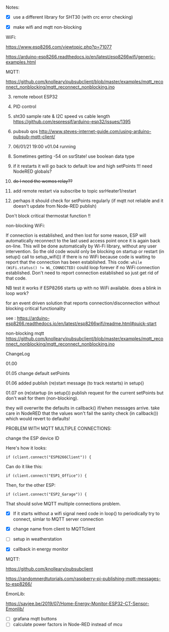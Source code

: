 Notes:

- [x] use a different library for SHT30 (with crc error checking)

- [x] make wifi and mqtt non-blocking

WiFi:

https://www.esp8266.com/viewtopic.php?p=71077

https://arduino-esp8266.readthedocs.io/en/latest/esp8266wifi/generic-examples.html

MQTT:

https://github.com/knolleary/pubsubclient/blob/master/examples/mqtt_reconnect_nonblocking/mqtt_reconnect_nonblocking.ino

3. remote reboot ESP32

4. PID control

5. sht30 sample rate & I2C speed vs cable length https://github.com/espressif/arduino-esp32/issues/1395

6. pubsub qos http://www.steves-internet-guide.com/using-arduino-pubsub-mqtt-client/

7. 06/01/21 19:00 v01.04 running

8. Sometimes getting -54 on ssrState! use boolean data type

9. if it restarts it will go back to default low and high setPoints !!! need NodeRED globals?

10. ~~do I need the wemos relay??~~

11. add remote restart via subscribe to topic ssrHeater1/restart

12. perhaps it should check for setPoints regularly (if mqtt not reliable and it doesn't update from Node-RED publish)

Don't block critical thermostat function !!

non-blocking WiFi:

If connection is established, and then lost for some reason, ESP will automatically reconnect to the last used access point once it is again back on-line. This will be done automatically by Wi-Fi library, without any user intervention.
So the old code would only be blocking on startup or restart (in setup() call to setup_wifi()) if there is no WiFi because code is waiting to report that the connection has been established.
This code: `while (WiFi.status() != WL_CONNECTED)` could loop forever if no WiFi connection established.
Don't need to report connection established so just get rid of that code.

NB test it works if ESP8266 starts up with no WiFi available. does a blink in loop work?

for an event driven solution that reports connection/disconnection without blocking critical functionality

see : https://arduino-esp8266.readthedocs.io/en/latest/esp8266wifi/readme.html#quick-start

non-blocking mqtt https://github.com/knolleary/pubsubclient/blob/master/examples/mqtt_reconnect_nonblocking/mqtt_reconnect_nonblocking.ino

ChangeLog

01.00

01.05 change default setPoints

01.06 added publish (re)start message (to track restarts) in setup()

01.07 on (re)startup (in setup()) publish request for the current setPoints but don't wait for them (non-blocking).

they will overwrite the defaults in callback() if/when messages arrive. take care in NodeRED that the values won't fail the sanity check (in callback()) which would revert to defaults!

PROBLEM WITH MQTT MULTIPLE CONNECTIONS:

change the ESP device ID

Here's how it looks:

	if (client.connect("ESP8266Client")) {

Can do it like this:

	if (client.connect("ESP1_Office")) {

Then, for the other ESP:

	if (client.connect("ESP2_Garage")) {

That should solve MQTT multiple connections problem.

- [x] If it starts without a wifi signal need code in loop() to periodically try to connect, simlar to MQTT server connection

- [x] change name from client to MQTTclient

- [ ] setup in weatherstation

- [x] callback in energy monitor

MQTT:

https://github.com/knolleary/pubsubclient

https://randomnerdtutorials.com/raspberry-pi-publishing-mqtt-messages-to-esp8266/

EmonLib:

https://savjee.be/2019/07/Home-Energy-Monitor-ESP32-CT-Sensor-Emonlib/

- [ ] grafana mqtt buttons
- [ ] calculate power factors in Node-RED instead of mcu
